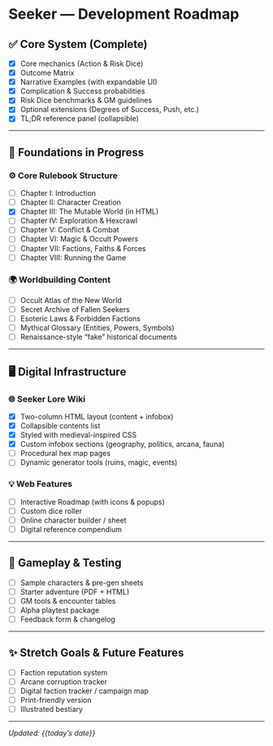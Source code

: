# Seeker — Development Roadmap

## ✅ Core System (Complete)
- [x] Core mechanics (Action & Risk Dice)
- [x] Outcome Matrix
- [x] Narrative Examples (with expandable UI)
- [x] Complication & Success probabilities
- [x] Risk Dice benchmarks & GM guidelines
- [x] Optional extensions (Degrees of Success, Push, etc.)
- [x] TL;DR reference panel (collapsible)

---

## 🔨 Foundations in Progress

### ⚙️ Core Rulebook Structure
- [ ] Chapter I: Introduction
- [ ] Chapter II: Character Creation
- [x] Chapter III: The Mutable World (in HTML)
- [ ] Chapter IV: Exploration & Hexcrawl
- [ ] Chapter V: Conflict & Combat
- [ ] Chapter VI: Magic & Occult Powers
- [ ] Chapter VII: Factions, Faiths & Forces
- [ ] Chapter VIII: Running the Game

### 🌍 Worldbuilding Content
- [ ] Occult Atlas of the New World
- [ ] Secret Archive of Fallen Seekers
- [ ] Esoteric Laws & Forbidden Factions
- [ ] Mythical Glossary (Entities, Powers, Symbols)
- [ ] Renaissance-style “fake” historical documents

---

## 🖥️ Digital Infrastructure

### 🌐 Seeker Lore Wiki
- [x] Two-column HTML layout (content + infobox)
- [x] Collapsible contents list
- [x] Styled with medieval-inspired CSS
- [x] Custom infobox sections (geography, politics, arcana, fauna)
- [ ] Procedural hex map pages
- [ ] Dynamic generator tools (ruins, magic, events)

### 💡 Web Features
- [ ] Interactive Roadmap (with icons & popups)
- [ ] Custom dice roller
- [ ] Online character builder / sheet
- [ ] Digital reference compendium

---

## 🎲 Gameplay & Testing

- [ ] Sample characters & pre-gen sheets
- [ ] Starter adventure (PDF + HTML)
- [ ] GM tools & encounter tables
- [ ] Alpha playtest package
- [ ] Feedback form & changelog

---

## ✨ Stretch Goals & Future Features

- [ ] Faction reputation system
- [ ] Arcane corruption tracker
- [ ] Digital faction tracker / campaign map
- [ ] Print-friendly version
- [ ] Illustrated bestiary

---

_Updated: {{today’s date}}_